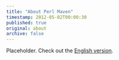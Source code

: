 ```yaml
---
title: "About Perl Maven"
timestamp: 2012-05-02T00:00:30
published: true
original: about
archive: false
---
```



Placeholder. Check out the [English version](https://perlmaven.com/).
